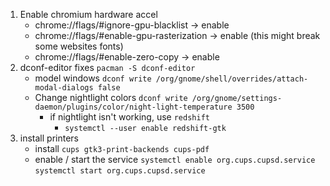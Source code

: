 1) Enable chromium hardware accel
    * chrome://flags/#ignore-gpu-blacklist -> enable
    * chrome://flags/#enable-gpu-rasterization -> enable (this might break some websites fonts)
    * chrome://flags/#enable-zero-copy -> enable
2) dconf-editor fixes ```pacman -S dconf-editor```
    * model windows ```dconf write /org/gnome/shell/overrides/attach-modal-dialogs false```
    * Change nightlight colors ```dconf write /org/gnome/settings-daemon/plugins/color/night-light-temperature 3500```
        * if nightlight isn't working, use ```redshift```
            * ```systemctl --user enable redshift-gtk```
3) install printers
    * install ```cups gtk3-print-backends cups-pdf```
    * enable / start the service ```systemctl enable org.cups.cupsd.service``` ```systemctl start org.cups.cupsd.service```
